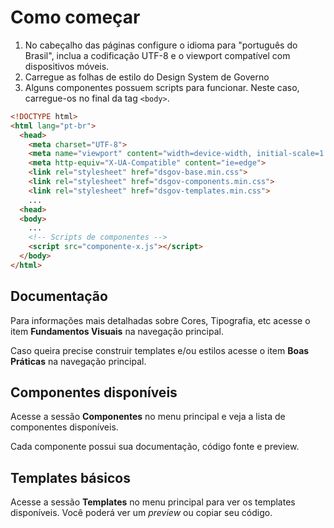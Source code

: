 # Como começar

1. No cabeçalho das páginas configure o idioma para "português do Brasil", inclua a codificação UTF-8 e o viewport compatível com dispositivos móveis.
1. Carregue as folhas de estilo do Design System de Governo
1. Alguns componentes possuem scripts para funcionar. Neste caso, carregue-os no final da tag `<body>`.

```html
<!DOCTYPE html>
<html lang="pt-br">
  <head>
    <meta charset="UTF-8">
    <meta name="viewport" content="width=device-width, initial-scale=1.0">
    <meta http-equiv="X-UA-Compatible" content="ie=edge">
    <link rel="stylesheet" href="dsgov-base.min.css">
    <link rel="stylesheet" href="dsgov-components.min.css">
    <link rel="stylesheet" href="dsgov-templates.min.css">
    ...
  <head>
  <body>
    ...
    <!-- Scripts de componentes -->
    <script src="componente-x.js"></script>
  </body>
</html>
```



## Documentação

Para informações mais detalhadas sobre Cores, Tipografia, etc acesse o item **Fundamentos Visuais** na navegação principal.

Caso queira precise construir templates e/ou estilos acesse o item **Boas Práticas** na navegação principal.

## Componentes disponíveis

Acesse a sessão **Componentes** no menu principal e veja a lista de componentes disponíveis.

Cada componente possui sua documentação, código fonte e preview.

## Templates básicos

Acesse a sessão **Templates** no menu principal para ver os templates disponíveis. Você poderá ver um _preview_ ou copiar seu código.
